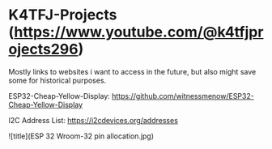 # K4TFJ-Projects  (https://www.youtube.com/@k4tfjprojects296)
Mostly links to websites i want to access in the future, but also might save some for historical purposes.

ESP32-Cheap-Yellow-Display: 
https://github.com/witnessmenow/ESP32-Cheap-Yellow-Display

I2C Address List: 
https://i2cdevices.org/addresses

![title](ESP 32 Wroom-32 pin allocation.jpg)
